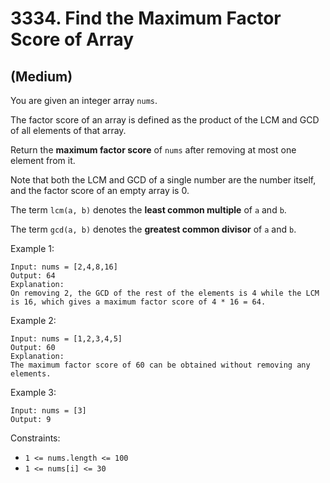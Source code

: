 # 3334. Find the Maximum Factor Score of Array
## (Medium)

You are given an integer array `nums`.

The factor score of an array is defined as the product of the LCM and GCD of all elements of that array.

Return the **maximum factor score** of `nums` after removing at most one element from it.

Note that both the LCM and GCD of a single number are the number itself, and the factor score of an empty array is 0.

The term `lcm(a, b)` denotes the **least common multiple** of `a` and `b`.

The term `gcd(a, b)` denotes the **greatest common divisor** of `a` and `b`.
 

Example 1:

```
Input: nums = [2,4,8,16]
Output: 64
Explanation:
On removing 2, the GCD of the rest of the elements is 4 while the LCM is 16, which gives a maximum factor score of 4 * 16 = 64.
```

Example 2:

```
Input: nums = [1,2,3,4,5]
Output: 60
Explanation:
The maximum factor score of 60 can be obtained without removing any elements.
```

Example 3:

```
Input: nums = [3]
Output: 9
```

Constraints:

- `1 <= nums.length <= 100`
- `1 <= nums[i] <= 30`